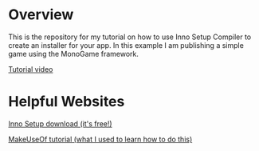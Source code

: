 # Overview

This is the repository for my tutorial on how to use Inno Setup Compiler to create an installer for your app. In this example I am publishing a simple game using the MonoGame framework. 

[Tutorial video](google.com)

# Helpful Websites

[Inno Setup download (it's free!)](https://jrsoftware.org/isdl.php)

[MakeUseOf tutorial (what I used to learn how to do this)](https://www.makeuseof.com/tag/how-to-make-an-exe-installation-file/)
